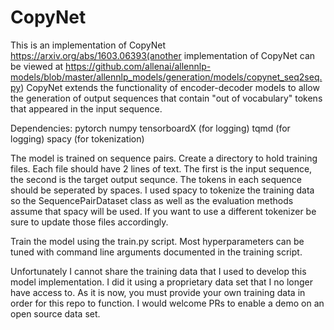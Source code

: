 # CopyNet

This is an implementation of CopyNet https://arxiv.org/abs/1603.06393(another implementation of CopyNet can be viewed at https://github.com/allenai/allennlp-models/blob/master/allennlp_models/generation/models/copynet_seq2seq.py)
CopyNet extends the functionality of encoder-decoder models to allow the generation
of output sequences that contain "out of vocabulary" tokens that appeared in the input sequence.

Dependencies:
pytorch
numpy
tensorboardX (for logging)
tqmd (for logging)
spacy (for tokenization)

The model is trained on sequence pairs. Create a directory to hold training files. Each file should have 2 lines of text.
The first is the input sequence, the second is the target output sequnce.
The tokens in each sequence should be seperated by spaces.
I used spacy to tokenize the training data so the SequencePairDataset class as well as the evaluation methods assume that spacy will be used.
If you want to use a different tokenizer be sure to update those files accordingly.

Train the model using the train.py script. Most hyperparameters can be tuned with command line arguments documented in the training script.

Unfortunately I cannot share the training data that I used to develop this model implementation. I did it using a proprietary data set that I no longer have access to. As it is now, you must provide your own training data in order for this repo to function. I would welcome PRs to enable a demo on an open source data set. 
